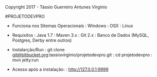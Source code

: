 Copyright 2017 - Tássio Guerreiro Antunes Virgínio

#PROJETODEVPRO

- Funciona nos Sitemas Operacionais
: Windows
: OSX
: Linux

- Requisitos
: Java 1.7
: Maven 3.x
: Git 2.x
: Banco de Dados (MySQL, Postgres, Derby entre outros)

- Instalarção/Run
: git clone git@bitbucket.org:tassiovirginio/projetodevpro.git
: cd projetodevpro
: mvn jetty:run

- Acesso após a instalação:
: http://127.0.0.1:9999
